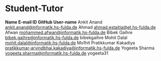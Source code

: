 # Student-Tutor
**Name                                    E-mail ID                                                                         GitHub User-name**
Ankit Anand                               ankit.anand@informatik.hs-fulda.de
Ahmad                                     ahmad.estaitia@et.hs-fulda.de
Afwan                                     mohammed.afwan@informatik.hs-fulda.de
Bibek Gaihre                              bibek.gaihre@informatik.hs-fulda.de                                               bibekgaihre
Mohit Dalal                               mohit.dalal@informatik.hs-fulda.de                                                Mo1hit
Pratikkumar Kakadiya                      pratikkumar-arvindbhai.kakadiya@informatik.hs-fulda.de
Yogeeta Sharma                            yogeeta.sharma@informatik.hs-fulda.de                                             yogeeta31
